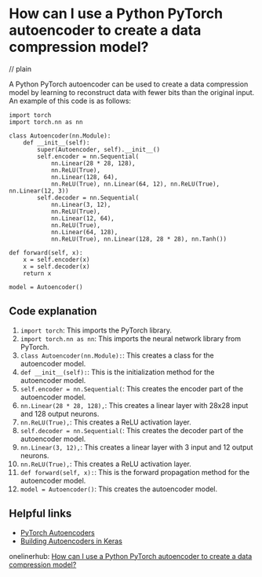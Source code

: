 # How can I use a Python PyTorch autoencoder to create a data compression model?
// plain

A Python PyTorch autoencoder can be used to create a data compression model by learning to reconstruct data with fewer bits than the original input. An example of this code is as follows:

```
import torch
import torch.nn as nn

class Autoencoder(nn.Module):
    def __init__(self):
        super(Autoencoder, self).__init__()
        self.encoder = nn.Sequential(
            nn.Linear(28 * 28, 128),
            nn.ReLU(True),
            nn.Linear(128, 64),
            nn.ReLU(True), nn.Linear(64, 12), nn.ReLU(True), nn.Linear(12, 3))
        self.decoder = nn.Sequential(
            nn.Linear(3, 12),
            nn.ReLU(True),
            nn.Linear(12, 64),
            nn.ReLU(True),
            nn.Linear(64, 128),
            nn.ReLU(True), nn.Linear(128, 28 * 28), nn.Tanh())

def forward(self, x):
    x = self.encoder(x)
    x = self.decoder(x)
    return x

model = Autoencoder()
```

## Code explanation


1.  `import torch`: This imports the PyTorch library.
2.  `import torch.nn as nn`: This imports the neural network library from PyTorch.
3.  `class Autoencoder(nn.Module):`: This creates a class for the autoencoder model.
4.  `def __init__(self):`: This is the initialization method for the autoencoder model.
5.  `self.encoder = nn.Sequential(`: This creates the encoder part of the autoencoder model.
6.  `nn.Linear(28 * 28, 128),`: This creates a linear layer with 28x28 input and 128 output neurons.
7.  `nn.ReLU(True),`: This creates a ReLU activation layer.
8.  `self.decoder = nn.Sequential(`: This creates the decoder part of the autoencoder model.
9.  `nn.Linear(3, 12),`: This creates a linear layer with 3 input and 12 output neurons.
10.  `nn.ReLU(True),`: This creates a ReLU activation layer.
11.  `def forward(self, x):`: This is the forward propagation method for the autoencoder model.
12.  `model = Autoencoder()`: This creates the autoencoder model.

## Helpful links

- [PyTorch Autoencoders](https://pytorch.org/tutorials/beginner/blitz/autoencoder_tutorial.html)
- [Building Autoencoders in Keras](https://blog.keras.io/building-autoencoders-in-keras.html)

onelinerhub: [How can I use a Python PyTorch autoencoder to create a data compression model?](https://onelinerhub.com/python-pytorch/how-can-i-use-a-python-pytorch-autoencoder-to-create-a-data-compression-model)